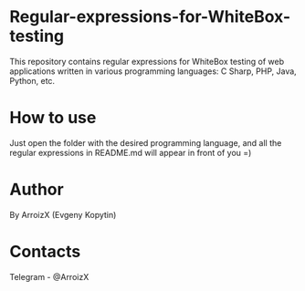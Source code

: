 # Regular-expressions-for-WhiteBox-testing
This repository contains regular expressions for WhiteBox testing of web applications written in various programming languages: C Sharp, PHP, Java, Python, etc.

# How to use
Just open the folder with the desired programming language, and all the regular expressions in README.md will appear in front of you =)

# Author
By ArroizX (Evgeny Kopytin)

# Contacts 
Telegram - @ArroizX